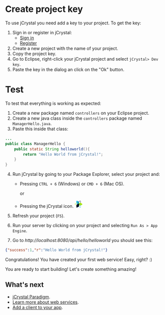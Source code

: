 # Create project key

To use jCrystal you need add a key to your project. To get the key:

1. Sign in or register in jCrystal:
    - [Sign in](https://jcrystal.dev/#/index/login)
    - [Register](https://jcrystal.dev/#/index/registry)
2. Create a new project with the name of your project.
3. Copy the project key.
4. Go to Eclipse, right-click your jCrystal project and select `jCrystal> Dev key`.
5. Paste the key in the dialog an click on the "Ok" button.

# Test

To test that everything is working as expected:
1. Create a new package named `controllers` on your Eclipse project.
2. Create a new java class inside the `controllers` package named `ManagerHello.java`.
3. Paste this inside that class:

```java
...
public class ManagerHello {
	public static String helloworld(){
		return "Hello World from jCrystal!";
	}
}
```
4. Run jCrystal by going to your Package Explorer, select your project and: 
    - Pressing `CTRL + 6` (Windows) or `CMD + 6` (Mac OS).

        or
    - Pressing the jCrystal icon. ![jCrystal Logo](https://github.com/CrystalTechSAS/jcrystal_documentation/raw/master/images/logo_min.png "jCrystal Logo")
    
5. Refresh your project (`F5`).
6. Run your server by clicking on your project and selecting `Run As > App Engine`.
7. Go to _http://localhost:8080/api/hello/helloworld_ you should see this:
```json
{"success":1,"r":"Hello World from jCrystal!"}
```

Congratulations! You have created your first web service! Easy, right? :)

You are ready to start building! Let's create something amazing! 

## What's next
- [jCrystal Paradigm](paradigm.md).
- [Learn more about web services](../server/webservices.md).
- [Add a client to your app](../clients/general.md).
